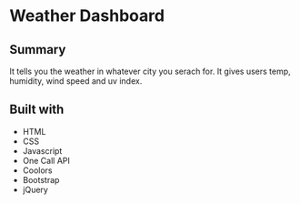 # Weather Dashboard

## Summary 
It tells you the weather in whatever city you serach for. It gives users temp, humidity, wind speed and uv index. 

## Built with
* HTML
* CSS 
* Javascript 
* One Call API 
* Coolors
* Bootstrap 
* jQuery